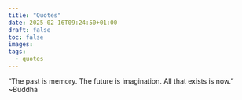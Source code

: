 ```yaml
---
title: "Quotes"
date: 2025-02-16T09:24:50+01:00
draft: false
toc: false
images:
tags: 
  - quotes
---
```


“The past is memory. The future is imagination. All that exists is now.” ~Buddha

